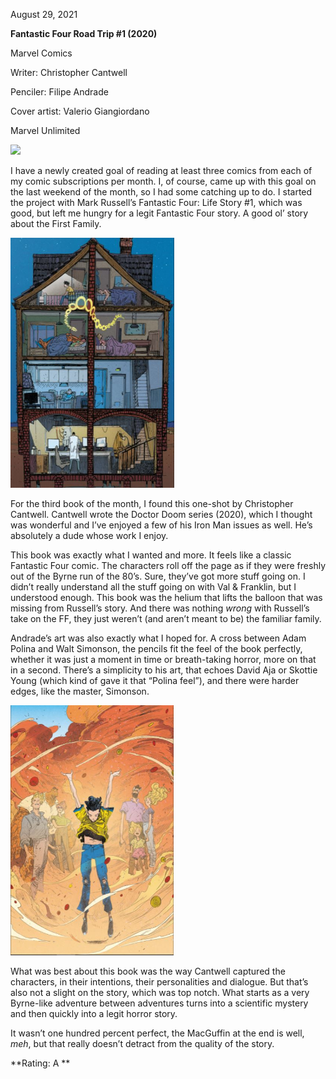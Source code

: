August 29, 2021

**Fantastic Four Road Trip #1 (2020)**

Marvel Comics

Writer: Christopher Cantwell

Penciler: Filipe Andrade

Cover artist: Valerio Giangiordano

Marvel Unlimited

<img src="https://user-images.githubusercontent.com/75657964/131280950-a42f7851-b37f-4881-b281-02dea09a009d.png" height="400"/>

I have a newly created goal of reading at least three comics from each of my comic subscriptions per month. I, of course, came up with this goal on the last weekend of the month, so I had some catching up to do. I started the project with Mark Russell’s Fantastic Four: Life Story #1, which was good, but left me hungry for a legit Fantastic Four story. A good ol’ story about the First Family.

<img src="https://github.com/gregofgreg5/gregofgreg5.github.io/blob/master/images/comic-pics/fantastic-four-roadtrip02.JPG?raw=true" height="400"/>

For the third book of the month, I found this one-shot by Christopher Cantwell. Cantwell wrote the Doctor Doom series (2020), which I thought was wonderful and I’ve enjoyed a few of his Iron Man issues as well. He’s absolutely a dude whose work I enjoy.

This book was exactly what I wanted and more. It feels like a classic Fantastic Four comic. The characters roll off the page as if they were freshly out of the Byrne run of the 80’s. Sure, they’ve got more stuff going on. I didn’t really understand all the stuff going on with Val & Franklin, but I understood enough. This book was the helium that lifts the balloon that was missing from Russell’s story. And there was nothing *wrong* with Russell’s take on the FF, they just weren’t (and aren’t meant to be) the familiar family.

Andrade’s art was also exactly what I hoped for. A cross between Adam Polina and Walt Simonson, the pencils fit the feel of the book perfectly, whether it was just a moment in time or breath-taking horror, more on that in a second.  There’s a simplicity to his art, that echoes David Aja or Skottie Young (which kind of gave it that “Polina feel”), and there were harder edges, like the master, Simonson.

<img src="https://github.com/gregofgreg5/gregofgreg5.github.io/blob/master/images/comic-pics/fantastic-four-roadtrip01.JPG?raw=true" height="400"/>

What was best about this book was the way Cantwell captured the characters, in their intentions, their personalities and dialogue. But that’s also not a slight on the story, which was top notch. What starts as a very Byrne-like adventure between adventures turns into a scientific mystery and then quickly into a legit horror story. 

It wasn’t one hundred percent perfect, the MacGuffin at the end is well, *meh*, but that really doesn’t detract from the quality of the story.

**Rating: A **
